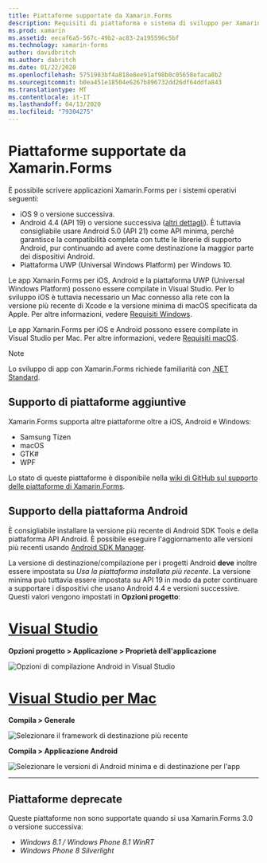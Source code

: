 ```yaml
---
title: Piattaforme supportate da Xamarin.Forms
description: Requisiti di piattaforma e sistema di sviluppo per Xamarin.Forms.
ms.prod: xamarin
ms.assetid: eecaf6a5-567c-49b2-ac83-2a195596c5bf
ms.technology: xamarin-forms
author: davidbritch
ms.author: dabritch
ms.date: 01/22/2020
ms.openlocfilehash: 5751983bf4a818e8ee91af98b0c05658efaca8b2
ms.sourcegitcommit: b0ea451e18504e6267b896732dd26df64ddfa843
ms.translationtype: MT
ms.contentlocale: it-IT
ms.lasthandoff: 04/13/2020
ms.locfileid: "79304275"
---
```

# <a name="xamarinforms-supported-platforms"></a>Piattaforme supportate da Xamarin.Forms

È possibile scrivere applicazioni Xamarin.Forms per i sistemi operativi seguenti:

- iOS 9 o versione successiva.
- Android 4.4 (API 19) o versione successiva ([altri dettagli](#android-platform-support)). È tuttavia consigliabile usare Android 5.0 (API 21) come API minima, perché garantisce la compatibilità completa con tutte le librerie di supporto Android, pur continuando ad avere come destinazione la maggior parte dei dispositivi Android.
- Piattaforma UWP (Universal Windows Platform) per Windows 10.

Le app Xamarin.Forms per iOS, Android e la piattaforma UWP (Universal Windows Platform) possono essere compilate in Visual Studio. Per lo sviluppo iOS è tuttavia necessario un Mac connesso alla rete con la versione più recente di Xcode e la versione minima di macOS specificata da Apple. Per altre informazioni, vedere [Requisiti Windows](~/cross-platform/get-started/requirements.md#windows-requirements).

Le app Xamarin.Forms per iOS e Android possono essere compilate in Visual Studio per Mac. Per altre informazioni, vedere [Requisiti macOS](~/cross-platform/get-started/requirements.md#macos-requirements).

> [!NOTE]
> Lo sviluppo di app con Xamarin.Forms richiede familiarità con [.NET Standard](~/cross-platform/app-fundamentals/net-standard.md).

## <a name="additional-platform-support"></a>Supporto di piattaforme aggiuntive

Xamarin.Forms supporta altre piattaforme oltre a iOS, Android e Windows:

- Samsung Tizen
- macOS
- GTK#
- WPF

Lo stato di queste piattaforme è disponibile nella [wiki di GitHub sul supporto delle piattaforme di Xamarin.Forms](https://github.com/xamarin/Xamarin.Forms/wiki/Platform-Support).

## <a name="android-platform-support"></a>Supporto della piattaforma Android

È consigliabile installare la versione più recente di Android SDK Tools e della piattaforma API Android. È possibile eseguire l'aggiornamento alle versioni più recenti usando [Android SDK Manager](~/android/get-started/installation/android-sdk.md).

La versione di destinazione/compilazione per i progetti Android **deve** inoltre essere impostata su *Usa la piattaforma installata più recente*. La versione minima può tuttavia essere impostata su API 19 in modo da poter continuare a supportare i dispositivi che usano Android 4.4 e versioni successive. Questi valori vengono impostati in **Opzioni progetto**:

# <a name="visual-studio"></a>[Visual Studio](#tab/windows)

**Opzioni progetto > Applicazione > Proprietà dell'applicazione**

![Opzioni di compilazione Android in Visual Studio](requirements-images/options-android-vs-sml.png)

# <a name="visual-studio-for-mac"></a>[Visual Studio per Mac](#tab/macos)

**Compila > Generale**

![Selezionare il framework di destinazione più recente](requirements-images/options-general-sml.png)

**Compila > Applicazione Android**

![Selezionare le versioni di Android minima e di destinazione per l'app](requirements-images/options-android-sml.png)

-----

## <a name="deprecated-platforms"></a>Piattaforme deprecate

Queste piattaforme non sono supportate quando si usa Xamarin.Forms 3.0 o versione successiva:

- *Windows 8.1 / Windows Phone 8.1 WinRT*
- *Windows Phone 8 Silverlight*
